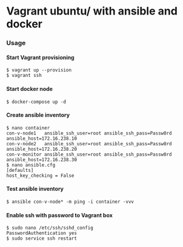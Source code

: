 # Vagrant ubuntu/ with ansible and docker

### Usage
#### Start Vagrant provisioning
```
$ vagrant up --provision
$ vagrant ssh
```

#### Start docker node
``$ docker-compose up -d``  

#### Create ansible inventory
```
$ nano container
con-v-node1   ansible_ssh_user=root ansible_ssh_pass=Passw0rd ansible_host=172.16.238.10
con-v-node2   ansible_ssh_user=root ansible_ssh_pass=Passw0rd ansible_host=172.16.238.20
con-v-monitor ansible_ssh_user=root ansible_ssh_pass=Passw0rd ansible_host=172.16.238.30
$ nano ansible.cfg
[defaults]
host_key_checking = False
```
#### Test ansible inventory
``$ ansible con-v-node* -m ping -i container -vvv``  

#### Enable ssh with password to Vagrant box
```
$ sudo nano /etc/ssh/sshd_config
PasswordAuthentication yes
$ sudo service ssh restart
```
